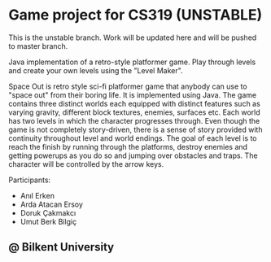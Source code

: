 ﻿<h1>Game project for CS319 (UNSTABLE)</h1>

This is the unstable branch. Work will be updated here and will be pushed to master branch.

<p>Java implementation of a retro-style platformer game. 
Play through levels and create your own levels using the "Level Maker". </p>

  Space Out is retro style sci-fi platformer game that anybody can use to "space out" from their 
boring life. It is implemented using Java. The game contains three distinct worlds each equipped with 
distinct features such as varying gravity, different block textures, enemies, surfaces etc. Each world 
has two levels in which the character progresses through. Even though the game is not completely 
story-driven, there is a sense of story provided with continuity throughout level and world endings. 
The goal of each level is to reach the finish by running through the platforms, destroy enemies and 
getting powerups as you do so and jumping over obstacles and traps. The character will be controlled 
by the arrow keys. 

Participants:

* Anıl Erken
* Arda Atacan Ersoy
* Doruk Çakmakcı
* Umut Berk Bilgiç

<h2>@ Bilkent University</h2>


